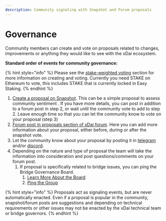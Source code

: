 ```yaml
---
description: Community signaling with Snapshot and Forum proposals
---
```


# Governance

Community members can create and vote on proposals related to changes, improvements or anything they would like to see with the xDai ecosystem. 

**Standard order of events for community governance:**

{% hint style="info" %}
Please see the [stake-weighted voting](https://gnosis-safe.io/app/#/safes/0x42F38ec5A75acCEc50054671233dfAC9C0E7A3F6/settings) section for more information on creating and voting. Currently you need STAKE on Ethereum to vote, this includes STAKE that is currently locked in Easy Staking.
{% endhint %}

1. [Create a proposal on Snapshot](https://snapshot.org/#/xdaistake.eth). This can be a simple proposal to assess community sentiment . If you have more details, you can post in addition to a forum post in step 2, or wait until the community vote to add to step 2. Leave enough time so that you can let the community know to vote on your proposal \(step 3\) 
2. [Forum post in proposals section of xDai forum](https://forum.poa.network/c/xdai-chain/xdai-proposals/43). Here you can add more information about your proposal, either before, during or after the snapshot vote. 
3. Let the community know about your proposal by posting it in [telegram](https://t.me/xdaistable) and/or [discord](https://discord.gg/mPJ9zkq). 
4. Depending on the nature and type of proposal the team will take the information into consideration and post questions/comments on your forum post. 
   1. If proposal is specifically related to bridge issues, you can ping the Bridge Governance Board.
      1. [Learn More About the Board](../about-xdai/faqs/bridges-xdai-bridge-and-omnibridge.md#what-is-the-bridge-governance-board)
      2. [Ping the Group](https://forum.poa.network/t/increase-number-of-participants-in-the-xdai-bridge-management-multsigs/3773)

{% hint style="info" %}
Proposals act as signaling events, but are never automatically enacted. Even if a proposal is popular in the community, snapshot/forum posts are suggestions and depending on technical requirements or other issues may not be enacted by the xDai technical team or bridge governors.
{% endhint %}







